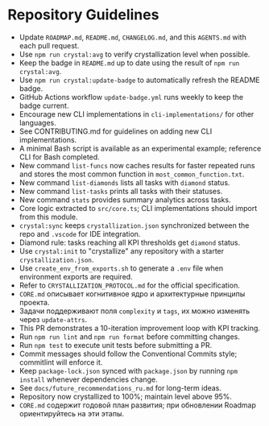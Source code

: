 # Repository Guidelines

- Update `ROADMAP.md`, `README.md`, `CHANGELOG.md`, and this `AGENTS.md` with each pull request.
- Use `npm run crystal:avg` to verify crystallization level when possible.
- Keep the badge in `README.md` up to date using the result of `npm run crystal:avg`.
- Use `npm run crystal:update-badge` to automatically refresh the README badge.
- GitHub Actions workflow `update-badge.yml` runs weekly to keep the badge current.
- Encourage new CLI implementations in `cli-implementations/` for other languages.
- See CONTRIBUTING.md for guidelines on adding new CLI implementations.
- A minimal Bash script is available as an experimental example; reference CLI for Bash completed.
- New command `list-funcs` now caches results for faster repeated runs and stores the most common function in `most_common_function.txt`.
- New command `list-diamonds` lists all tasks with `diamond` status.
- New command `list-tasks` prints all tasks with their statuses.
- New command `stats` provides summary analytics across tasks.
- Core logic extracted to `src/core.ts`; CLI implementations should import from this module.
- `crystal:sync` keeps `crystallization.json` synchronized between the repo and `.vscode` for IDE integration.
- Diamond rule: tasks reaching all KPI thresholds get `diamond` status.
- Use `crystal:init` to "crystallize" any repository with a starter `crystallization.json`.
- Use `create_env_from_exports.sh` to generate a `.env` file when environment exports are required.
- Refer to `CRYSTALLIZATION_PROTOCOL.md` for the official specification.
- `CORE.md` описывает когнитивное ядро и архитектурные принципы проекта.
- Задачи поддерживают поля `complexity` и `tags`, их можно изменять через `update-attrs`.
- This PR demonstrates a 10-iteration improvement loop with KPI tracking.
- Run `npm run lint` and `npm run format` before committing changes.
- Run `npm test` to execute unit tests before submitting a PR.
- Commit messages should follow the Conventional Commits style; commitlint will enforce it.
- Keep `package-lock.json` synced with `package.json` by running `npm install` whenever dependencies change.
- See `docs/future_recommendations_ru.md` for long-term ideas.
- Repository now crystallized to 100%; maintain level above 95%.
- `CORE.md` содержит годовой план развития; при обновлении Roadmap ориентируйтесь на эти этапы.
